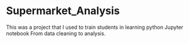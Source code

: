 # Supermarket_Analysis
This was a project that I used to train students in learning python Jupyter notebook From data cleaning to analysis.
